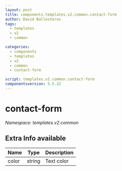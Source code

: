```yaml
---
layout: post
title: components.templates.v2.common.contact-form
author: David Ballesteros
tags:
  - templates
  - v2
  - common

categories:
  - components
  - templates
  - v2
  - common
  - contact-form

script: templates.v2.common.contact-form
componentsversion: 5.5.22
---
```

# contact-form

*Namespace: templates.v2.common*

## Extra Info available

| Name | Type | Description |
| --- | --- | --- |
| color | string | Text color |